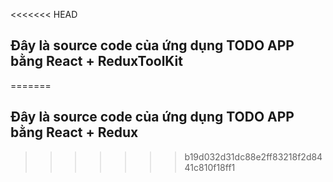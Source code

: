 <<<<<<< HEAD
## Đây là source code của ứng dụng TODO APP bằng React + ReduxToolKit
=======
## Đây là source code của ứng dụng TODO APP bằng React + Redux




>>>>>>> b19d032d31dc88e2ff83218f2d8441c810f18ff1
